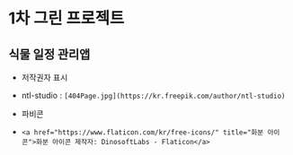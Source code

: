 # 1차 그린 프로젝트

## 식물 일정 관리앱

- 저작권자 표시

- ntl-studio : `[404Page.jpg](https://kr.freepik.com/author/ntl-studio)`

- 파비콘
- `<a href="https://www.flaticon.com/kr/free-icons/" title="화분 아이콘">화분 아이콘 제작자: DinosoftLabs - Flaticon</a>`
